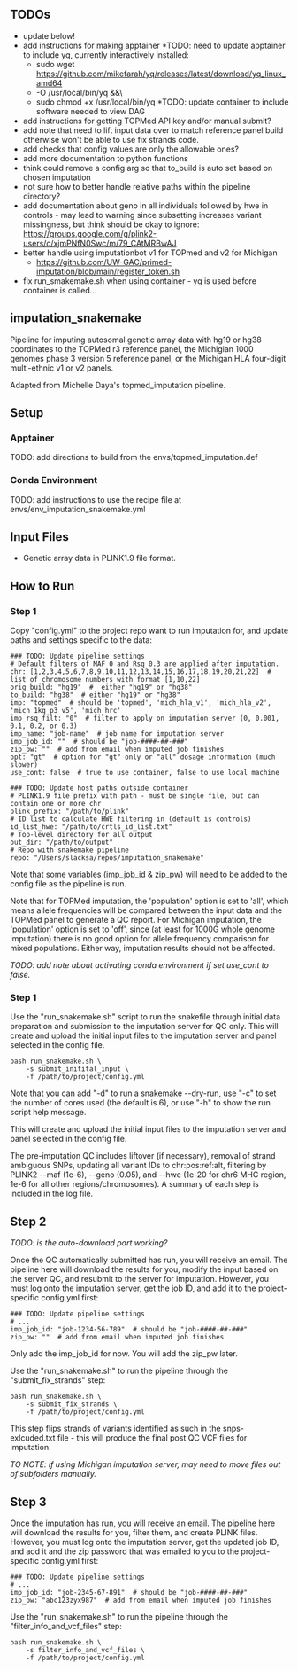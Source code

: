 
## TODOs

* update below!
* add instructions for making apptainer
    *TODO: need to update apptainer to include yq, currently interactively installed:
    * sudo wget https://github.com/mikefarah/yq/releases/latest/download/yq_linux_amd64
    *   -O /usr/local/bin/yq &&\
    *   sudo chmod +x /usr/local/bin/yq
    *TODO: update container to include software needed to view DAG
* add instructions for getting TOPMed API key and/or manual submit?
* add note that need to lift input data over to match reference panel
    build otherwise won't be able to use fix strands code.
* add checks that config values are only the allowable ones?
* add more documentation to python functions
* think could remove a config arg so that to_build is auto set based on chosen
    imputation
* not sure how to better handle relative paths within the pipeline directory?
* add documentation about geno in all individuals followed by hwe in controls -
    may lead to warning since subsetting increases variant missingness, but
    think should be okay to ignore: https://groups.google.com/g/plink2-users/c/xjmPNfN0Swc/m/79_CAtMRBwAJ
* better handle using imputationbot v1 for TOPmed and v2 for Michigan
    * https://github.com/UW-GAC/primed-imputation/blob/main/register_token.sh
* fix run_smakemake.sh when using container - yq is used before container is called...
    
    


## **imputation_snakemake**

Pipeline for imputing autosomal genetic array data with hg19 or hg38 coordinates
to the TOPMed r3 reference panel, the Michigian 1000 genomes phase 3 version 5
reference panel, or the Michigan HLA four-digit multi-ethnic v1 or v2 panels.

Adapted from Michelle Daya's topmed_imputation pipeline.

## Setup

### Apptainer

TODO: add directions to build from the envs/topmed_imputation.def

### Conda Environment

TODO: add instructions to use the recipe file at envs/env_imputation_snakemake.yml

## Input Files

* Genetic array data in PLINK1.9 file format.

## How to Run

### Step 1

Copy "config.yml" to the project repo want to run imputation for, and update paths and
settings specific to the data:

```
### TODO: Update pipeline settings
# Default filters of MAF 0 and Rsq 0.3 are applied after imputation.
chr: [1,2,3,4,5,6,7,8,9,10,11,12,13,14,15,16,17,18,19,20,21,22]  # list of chromosome numbers with format [1,10,22]
orig_build: "hg19"  #  either "hg19" or "hg38"
to_build: "hg38"  # either "hg19" or "hg38"
imp: "topmed"  # should be 'topmed', 'mich_hla_v1', 'mich_hla_v2', 'mich_1kg_p3_v5', 'mich_hrc'
imp_rsq_filt: "0"  # filter to apply on imputation server (0, 0.001, 0.1, 0.2, or 0.3)
imp_name: "job-name"  # job name for imputation server
imp_job_id: ""  # should be "job-####-##-###"
zip_pw: ""  # add from email when imputed job finishes
opt: "gt"  # option for "gt" only or "all" dosage information (much slower)
use_cont: false  # true to use container, false to use local machine

### TODO: Update host paths outside container
# PLINK1.9 file prefix with path - must be single file, but can contain one or more chr
plink_prefix: "/path/to/plink"
# ID list to calculate HWE filtering in (default is controls)
id_list_hwe: "/path/to/crtls_id_list.txt"
# Top-level directory for all output
out_dir: "/path/to/output"
# Repo with snakemake pipeline
repo: "/Users/slacksa/repos/imputation_snakemake"

```

Note that some variables (imp_job_id & zip_pw) will need to be added to the config file as
the pipeline is run.

Note that for TOPMed imputation, the 'population' option is set to 'all', which means allele
frequencies will be compared between the input data and the TOPMed panel to generate a QC
report. For Michigan imputation, the 'population' option is set to 'off', since (at least
for 1000G whole genome imputation) there is no good option for allele frequency comparison
for mixed populations. Either way, imputation results should not be affected.

*TODO: add note about activating conda environment if set use_cont to false.*

### Step 1

Use the "run_snakemake.sh" script to run the snakefile through initial data preparation and
submission to the imputation server for QC only. This will create and upload the initial
input files to the imputation server and panel selected in the config file.

```
bash run_snakemake.sh \
    -s submit_initital_input \
    -f /path/to/project/config.yml

```

Note that you can add "-d" to run a snakemake --dry-run, use "-c" to set the number of
cores used (the default is 6), or use "-h" to show the run script help message.

This will create and upload the initial input files to the imputation server and panel
selected in the config file.

The pre-imputation QC includes liftover (if necessary), removal of strand ambiguous SNPs,
updating all variant IDs to chr:pos:ref:alt, filtering by PLINK2 --maf (1e-6), --geno (0.05),
and --hwe (1e-20 for chr6 MHC region, 1e-6 for all other regions/chromosomes). A summary of
each step is included in the log file.

## Step 2

*TODO: is the auto-download part working?*

Once the QC automatically submitted has run, you will receive an email. The pipeline here
will download the results for you, modify the input based on the server QC, and resubmit
to the server for imputation. However, you must log onto the imputation server, get the
job ID, and add it to the project-specific config.yml first:

```
### TODO: Update pipeline settings
# ...
imp_job_id: "job-1234-56-789"  # should be "job-####-##-###"
zip_pw: ""  # add from email when imputed job finishes

```

Only add the imp_job_id for now. You will add the zip_pw later.

Use the "run_snakemake.sh" to run the pipeline through the "submit_fix_strands" step:

```
bash run_snakemake.sh \
    -s submit_fix_strands \
    -f /path/to/project/config.yml

```

This step flips strands of variants identified as such in the snps-exlcuded.txt file - this
will produce the final post QC VCF files for imputation.

*TO NOTE: if using Michigan imputation server, may need to move files out of*
*subfolders manually.*

## Step 3

Once the imputation has run, you will receive an email. The pipeline here
will download the results for you, filter them, and create PLINK files. However,
you must log onto the imputation server, get the updated job ID, and add it and 
the zip password that was emailed to you to the project-specific config.yml first:

```
### TODO: Update pipeline settings
# ...
imp_job_id: "job-2345-67-891"  # should be "job-####-##-###"
zip_pw: "abc123zyx987"  # add from email when imputed job finishes

```

Use the "run_snakemake.sh" to run the pipeline through the "filter_info_and_vcf_files" step:

```
bash run_snakemake.sh \
    -s filter_info_and_vcf_files \
    -f /path/to/project/config.yml

```
